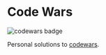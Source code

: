 # Code Wars

![codewars badge](https://www.codewars.com/users/delta4d/badges/micro)

Personal solutions to [codewars](https://www.codewars.com).
